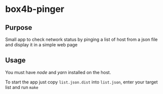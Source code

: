 # box4b-pinger

## Purpose

Small app to check network status by pinging a list of host from a json file and display it in a simple web page

## Usage

You must have *node* and *yarn* installed on the host.

To start the app just copy `list.json.dist` into `list.json`, enter your target list and run `make`
